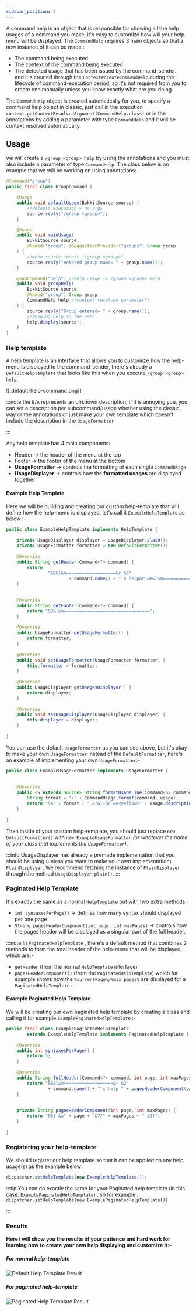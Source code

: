 ```yaml
---
sidebar_position: 8
---
```

A command help is an object that is responsible for showing all the help usages of a command you make, it's easy to customize how will your help-menu will be displayed.
The `CommandHelp` requires 3 main objects so that a new instance of it can be made :
- The command being executed
- The context of the command being executed
- The detected usage that has been issued by the command-sender. <br/>
and it's created through the `Context#createCommandHelp` during the lifecycle of command-execution period, so it's not required from you to create one manually unless you know exactly what are you doing. <br/>

The `CommandHelp` object is created automatically for you, to specify a command help object in classic, just call in the execution 
`context.getContextResolvedArgument(CommandHelp.class)` or in the annotations by adding a parameter with type `CommandHelp` and it will be context resolved automatically.

## Usage
we will create a `/group <group> help` by using the annotations and you must also include a parameter of type `CommandHelp`.
The class below is an example that we will be working on using annotations:

```java
@Command("group")  
public final class GroupCommand {  

	@Usage  
	public void defaultUsage(BukkitSource source) {  
		//default execution = no args  
		source.reply("/group <group>");  
	}	

	@Usage  
	public void mainUsage(
		BukkitSource source, 
		@Named("group") @SuggestionProvider("groups") Group group
	) {  
		//when source inputs "/group <group>"  
		source.reply("entered group name= " + group.name());  
	}

	@SubCommand("help") //help usage -> /group <group> help
	public void groupHelp(  
		BukkitSource source,  
		@Named("group") Group group,  
		CommandHelp help /*context resolved parameter*/ 
	) {  
		source.reply("Group entered= " + group.name());  
		//showing help to the user
		help.display(source);  
	}
}
```
### Help template

A help template is an interface that allows you to customize how the help-menu is displayed to the command-sender, there's already a `DefaultHelpTemplate` that looks like this when you execute `/group <group> help`:

![[default-help-command.png]]

:::note
the `N/A` represents an unknown description, if it is annoying you, you can set a description per subcommand/usage whether using the classic way or the annotations or just make your own template which doesn't include the description in the `UsageFormatter`

:::

Any help template has 4 main components:
- Header -> the header of the menu at the top
- Footer -> the footer of the menu at the bottom
- **UsageFormatter** -> controls the formatting of each single `CommandUsage` 
- **UsageDisplayer** -> controls how the **formatted usages** are displayed together 

#### Example Help Template
Here we will be building and creating our custom help-template that will define how the help-menu is displayed, let's call it `ExampleHelpTemplate` as below :-

```java
public class ExampleHelpTemplate implements HelpTemplate {
    
    private UsageDisplayer displayer = UsageDisplayer.plain();
    private UsageFormatter formatter = new DefaultFormatter();
    
    @Override
    public String getHeader(Command<?> command) {
        return
                "&8&l&m===================&r &6"
                        + command.name() + "'s help&r &8&l&m===================";
    }
    
    
    @Override
    public String getFooter(Command<?> command) {
        return "&8&l&m=================================";
    }
    
    @Override
    public UsageFormatter getUsageFormatter() {
        return formatter;
    }
    
    @Override
    public void setUsageFormatter(UsageFormatter formatter) {
        this.formatter = formatter;
    }
    
    @Override
    public UsageDisplayer getUsagesDisplayer() {
        return displayer;
    }
    
    @Override
    public void setUsageDisplayer(UsageDisplayer displayer) {
        this.displayer = displayer;
    }
    
}
```

You can use the default `UsageFormatter` as you can see above, but it's okay to make  your own 
`UsageFormatter` instead of the `DefaultFormatter`, here's an example of
implementing your own `UsageFormatter`:-

```java
public class ExampleUsageFormatter implements UsageFormatter {
    
    
    @Override
    public <S extends Source> String formatUsageLine(Command<S> command, CommandUsage<S> usage, boolean isLast) {
        String format = "/" + CommandUsage.format(command, usage);
        return "&a" + format + " &r&l-&r &e<yellow>" + usage.description();
    }
    
}
```

Then inside of your custom help-template, you should just replace `new DefaultFormatter()` with `new ExampleUsageFormatter` *(or whatever the name of your class that implements the `UsageFormatter`)*.

:::info
UsageDisplayer has already a premade implementation that you should be using (unless you want to make your own implementation) `PlainDisplayer`,
We recommend fetching the instance of `PlainDisplayer` through the method `UsageDisplayer.plain()`.
:::

### Paginated Help Template

It's exactly the same as a normal `HelpTemplate` but with two extra methods :
- `int syntaxesPerPage()` -> defines how many syntax should displayed per one page 
- `String pagesHeaderComponent(int page, int maxPages)` -> controls how the pages header will be displayed as a singular part of the full header.


:::note
In `PaginatedHelpTemplate` , there's a default method that combines 2 methods to form the total header of the help-menu that will be displayed, which are:-
- `getHeader` (from the normal `HelpTemplate` interface)
- `pagesHeaderComponent()` (from the `PaginatedHelpTemplate`) which for example shows how the `%currentPage%/%max_pages%` are displayed for a `PaginatedHelpTemplate`
:::

#### Example Paginated Help Template

We will be creating our own paginated help template by creating 
a class and calling it for example `ExamplePaginatedHelpTemplate` :-

```java
public final class ExamplePaginatedHelpTemplate
        extends ExampleHelpTemplate implements PaginatedHelpTemplate {
    
    @Override
    public int syntaxesPerPage() {
        return 5;
    }
    
    @Override
    public String fullHeader(Command<?> command, int page, int maxPages) {
        return "&8&l&m===================&r &2"
                + command.name() + "'s help " + pagesHeaderComponent(page, maxPages) + "&r &8&l&m===================";
    }
    
    
    private String pagesHeaderComponent(int page, int maxPages) {
        return "&8( &a" + page + "&7/" + maxPages + " &8)";
    }
    
}
```

### Registering your help-template

We should register our help template so that it can be applied 
on any help usage(s) as the example below :

```java
dispatcher.setHelpTemplate(new ExampleHelpTemplate());
```


:::tip
You can do exactly the same for your Paginated help template 
(in this case: `ExamplePaginatedHelpTemplate`) , so for example :
`dispatcher.setHelpTemplate(new ExamplePaginatedHelpTemplate())`

:::
### Results

**Here i will show you the results of your patience and hard work for learning**
**how to create your own help displaying and customize it:-**
##### For normal help-template

![Default Help Template Result](./assets/example-help-command.png)

##### For paginated help-template

![Paginated Help Template Result](./assets/example-paginated-help-command.png)